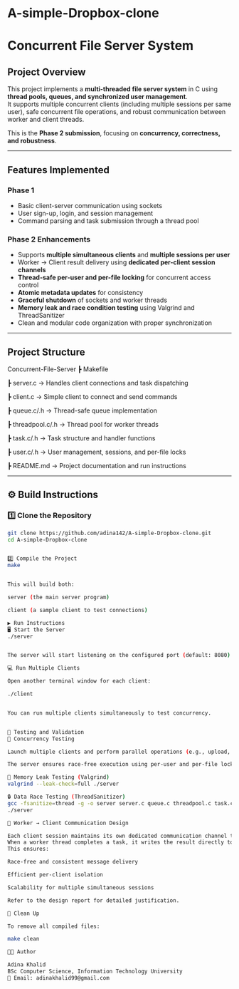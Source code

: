 # A-simple-Dropbox-clone
# Concurrent File Server System 

##  Project Overview
This project implements a **multi-threaded file server system** in C using **thread pools, queues, and synchronized user management**.  
It supports multiple concurrent clients (including multiple sessions per same user), safe concurrent file operations, and robust communication between worker and client threads.

This is the **Phase 2 submission**, focusing on **concurrency, correctness, and robustness**.

---

##  Features Implemented
###  Phase 1
- Basic client-server communication using sockets  
- User sign-up, login, and session management  
- Command parsing and task submission through a thread pool  

###  Phase 2 Enhancements
- Supports **multiple simultaneous clients** and **multiple sessions per user**
- Worker → Client result delivery using **dedicated per-client session channels**
- **Thread-safe per-user and per-file locking** for concurrent access control
- **Atomic metadata updates** for consistency
- **Graceful shutdown** of sockets and worker threads
- **Memory leak and race condition testing** using Valgrind and ThreadSanitizer
- Clean and modular code organization with proper synchronization

---

##  Project Structure
 Concurrent-File-Server
┣  Makefile

┣  server.c → Handles client connections and task dispatching

┣  client.c → Simple client to connect and send commands

┣  queue.c/.h → Thread-safe queue implementation

┣ threadpool.c/.h → Thread pool for worker threads

┣ task.c/.h → Task structure and handler functions

┣  user.c/.h → User management, sessions, and per-file locks

┣  README.md → Project documentation and run instructions


---

## ⚙️ Build Instructions

### 1️⃣ **Clone the Repository**
```bash
git clone https://github.com/adina142/A-simple-Dropbox-clone.git
cd A-simple-Dropbox-clone


2️⃣ Compile the Project
make


This will build both:

server (the main server program)

client (a sample client to test connections)

▶️ Run Instructions
🖥️ Start the Server
./server


The server will start listening on the configured port (default: 8080).

💻 Run Multiple Clients

Open another terminal window for each client:

./client


You can run multiple clients simultaneously to test concurrency.


🧪 Testing and Validation
🔁 Concurrency Testing

Launch multiple clients and perform parallel operations (e.g., upload, download, delete).

The server ensures race-free execution using per-user and per-file locks.

🧼 Memory Leak Testing (Valgrind)
valgrind --leak-check=full ./server

🔒 Data Race Testing (ThreadSanitizer)
gcc -fsanitize=thread -g -o server server.c queue.c threadpool.c task.c user.c -pthread
./server

🧠 Worker → Client Communication Design

Each client session maintains its own dedicated communication channel through its socket and session structure.
When a worker thread completes a task, it writes the result directly to that client’s socket.
This ensures:

Race-free and consistent message delivery

Efficient per-client isolation

Scalability for multiple simultaneous sessions

Refer to the design report for detailed justification.

🧹 Clean Up

To remove all compiled files:

make clean

👩‍💻 Author

Adina Khalid
BSc Computer Science, Information Technology University
📧 Email: adinakhalid99@gmail.com

